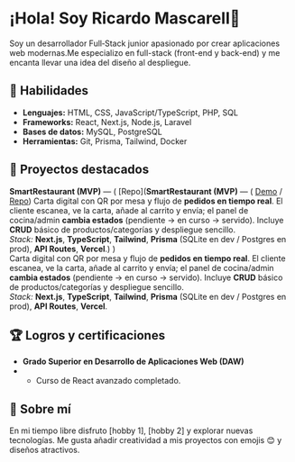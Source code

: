 # ¡Hola! Soy Ricardo Mascarell👋
Soy un desarrollador Full‑Stack junior apasionado por crear aplicaciones web modernas.Me especializo en full-stack (front-end y back-end) y me encanta llevar una idea del diseño al despliegue.

## 🚀 Habilidades
- **Lenguajes:** HTML, CSS, JavaScript/TypeScript, PHP, SQL
- **Frameworks:** React, Next.js, Node.js, Laravel
- **Bases de datos:** MySQL, PostgreSQL
- **Herramientas:** Git, Prisma, Tailwind, Docker

## 🧠 Proyectos destacados
**SmartRestaurant (MVP)** — ( [Repo](**SmartRestaurant (MVP)** — ( [Demo](enlace-demo) / [Repo](https://github.com/usuario/smartrestaurant)) 
  Carta digital con QR por mesa y flujo de **pedidos en tiempo real**. El cliente escanea, ve la carta, añade al carrito y envía; el panel de cocina/admin **cambia estados** (pendiente → en curso → servido). Incluye **CRUD** básico de productos/categorías y despliegue sencillo.  
  _Stack:_ **Next.js**, **TypeScript**, **Tailwind**, **Prisma** (SQLite en dev / Postgres en prod), **API Routes**, **Vercel**.) )  
  Carta digital con QR por mesa y flujo de **pedidos en tiempo real**. El cliente escanea, ve la carta, añade al carrito y envía; el panel de cocina/admin **cambia estados** (pendiente → en curso → servido). Incluye **CRUD** básico de productos/categorías y despliegue sencillo.  
  _Stack:_ **Next.js**, **TypeScript**, **Tailwind**, **Prisma** (SQLite en dev / Postgres en prod), **API Routes**, **Vercel**.

## 🏆 Logros y certificaciones
- **Grado Superior en Desarrollo de Aplicaciones Web (DAW)**
- - Curso de React avanzado completado.

## 🎨 Sobre mí
En mi tiempo libre disfruto [hobby 1], [hobby 2] y explorar nuevas tecnologías. Me gusta añadir creatividad a mis proyectos con emojis 😊 y diseños atractivos.
